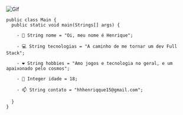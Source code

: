 ![Gif](https://i.pinimg.com/originals/e4/26/70/e426702edf874b181aced1e2fa5c6cde.gif)

    public class Main {
      public static void main(Strings[] args) {
  
        - 👋 String nome = "Oi, meu nome é Henrique";

        - 💻 String tecnologias = "A caminho de me tornar um dev Full Stack";

        - ❤️ String hobbies = "Amo jogos e tecnologia no geral, e um apaixonado pelo cosmos";

        - 👦 Integer idade = 18;

        - 📫 String contato = "hhhenriqque15@gmail.com";
    
      }
    }
<!---
HenriqueNotFound/HenriqueNotFound is a ✨ special ✨ repository because its `README.md` (this file) appears on your GitHub profile.
You can click the Preview link to take a look at your changes.
--->

